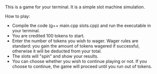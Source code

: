 This is a game for your terminal. It is a simple slot machine simulation.

How to play:

* Compile the code (g++ main.cpp slots.cpp) and run the executable in your 
     terminal.
* You are credited 100 tokens to start.
* Enter the number of tokens you wish to wager. Wager rules are standard: you
gain the amount of tokens wagered if successful, otherwise it will be 
deducted from your total.
* The slots will "spin" and show your results.
* You can choose whether you wish to continue playing or not. If you choose to continue, the game will proceed until you run out of tokens.
     
    
    

